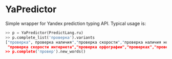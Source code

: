 YaPredictor
===========

Simple wrapper for Yandex prediction typing API.
Typical usage is:

```python
>> p = YaPredictor(PredictLang.ru)
>> p.complete_list('проверка').variants
["проверка", проверка наличия","проверка скорости","проверка наличия номеров","проверка на",
 "проверка скорости интернета","проверка орфографии","проверках","проверка и","проверками","проверкам"]
>> p.complete('провер').new_words()
```
